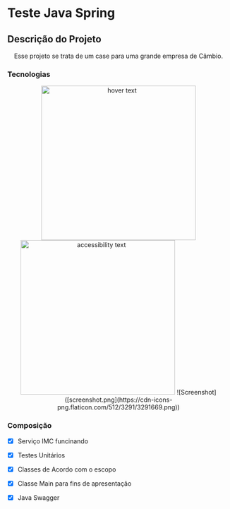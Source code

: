 # Teste Java Spring

## Descrição do Projeto
<p align="center">Esse projeto se trata de um case para uma grande empresa de Câmbio.</p>

### Tecnologias
<p align="center">
  <img src="[(https://cdn-icons-png.flaticon.com/512/3291/3291669.png)](https://cdn.icon-icons.com/icons2/159/PNG/256/java_22523.png)" width="350" title="hover text">
  <img src="[your_relative_path_here_number_2_large_name](https://cdn-icons-png.flaticon.com/512/3291/3291669.png)" width="350" alt="accessibility text">
  ![Screenshot]([screenshot.png](https://cdn-icons-png.flaticon.com/512/3291/3291669.png))
</p>

### Composição

- [x] Serviço IMC funcinando
- [x] Testes Unitários
- [x] Classes de Acordo com o escopo
- [x] Classe Main para fins de apresentação
- [x] Java Swagger

